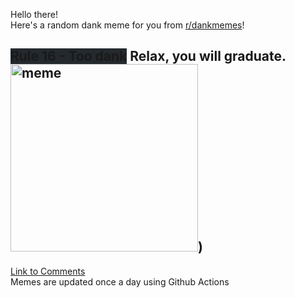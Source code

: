 Hello there! <br>Here's a random dank meme for you from [r/dankmemes](https://reddit.com/r/dankmemes)!<br>
## <span style="background-color: #24292e">Rule 16 - Too dank</span> Relax, you will graduate.<br><img src="https://i.redd.it/43khxqmzxqg51.jpg" alt="meme" width="300"/>)<br>
[Link to Comments](https://reddit.com/r/dankmemes/comments/i8xfwp/relax_you_will_graduate/)<br>
Memes are updated once a day using Github Actions
